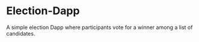 # Election-Dapp
A simple election Dapp where participants vote for a winner among a list of candidates.
